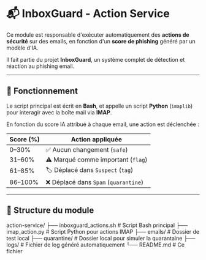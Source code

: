 # 📬 InboxGuard - Action Service

Ce module est responsable d'exécuter automatiquement des **actions de sécurité** sur des emails, en fonction d'un **score de phishing** généré par un modèle d'IA.

Il fait partie du projet **InboxGuard**, un système complet de détection et réaction au phishing email.

---

## 🔧 Fonctionnement

Le script principal est écrit en **Bash**, et appelle un script **Python** (`imaplib`) pour interagir avec la boîte mail via **IMAP**.

En fonction du score IA attribué à chaque email, une action est déclenchée :

| Score (%)   | Action appliquée                |
|-------------|---------------------------------|
| 0–30%       | ✅ Aucun changement (`safe`)     |
| 31–60%      | ⚠️ Marqué comme important (`flag`) |
| 61–85%      | 🏷️ Déplacé dans `Suspect` (`tag`)  |
| 86–100%     | ❌ Déplacé dans `Spam` (`quarantine`) |

---

## 📂 Structure du module

action-service/
├── inboxguard_actions.sh # Script Bash principal
├── imap_action.py # Script Python pour actions IMAP
├── emails/ # Dossier de test local
├── quarantine/ # Dossier local pour simuler la quarantaine
├── logs/ # Fichier de log généré automatiquement
└── README.md # Ce fichier
